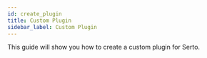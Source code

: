 ```yaml
---
id: create_plugin
title: Custom Plugin
sidebar_label: Custom Plugin
---
```


This guide will show you how to create a custom plugin for Serto.
